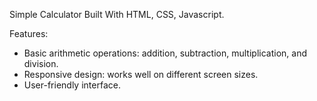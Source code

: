 Simple Calculator Built With HTML, CSS, Javascript.

Features:
- Basic arithmetic operations: addition, subtraction, multiplication, and division.
- Responsive design: works well on different screen sizes.
- User-friendly interface.

  
